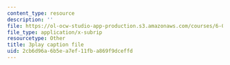 ```yaml
---
content_type: resource
description: ''
file: https://ol-ocw-studio-app-production.s3.amazonaws.com/courses/6-02-introduction-to-eecs-ii-digital-communication-systems-fall-2012/2cb6d96a6b5ea7ef11fba869f9dceffd_y02p8znNAKk.srt
file_type: application/x-subrip
resourcetype: Other
title: 3play caption file
uid: 2cb6d96a-6b5e-a7ef-11fb-a869f9dceffd
---
```

